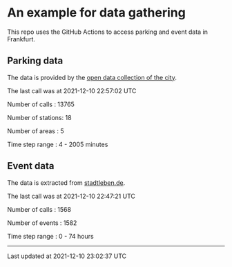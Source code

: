 # An example for data gathering

This repo uses the GitHub Actions to access parking and event data in Frankfurt.

## Parking data
The data is provided by the [open data collection of the city](https://www.offenedaten.frankfurt.de/).

The last call was at 2021-12-10 22:57:02 UTC

Number of calls   : 13765

Number of stations:    18

Number of areas   :     5

Time step range   :     4 -  2005 minutes


## Event data
The data is extracted from [stadtleben.de](https://stadtleben.de/frankfurt/).

The last call was at 2021-12-10 22:47:21 UTC

Number of calls   : 1568

Number of events  : 1582

Time step range   :    0 -   74 hours


----

Last updated at 2021-12-10 23:02:37 UTC
